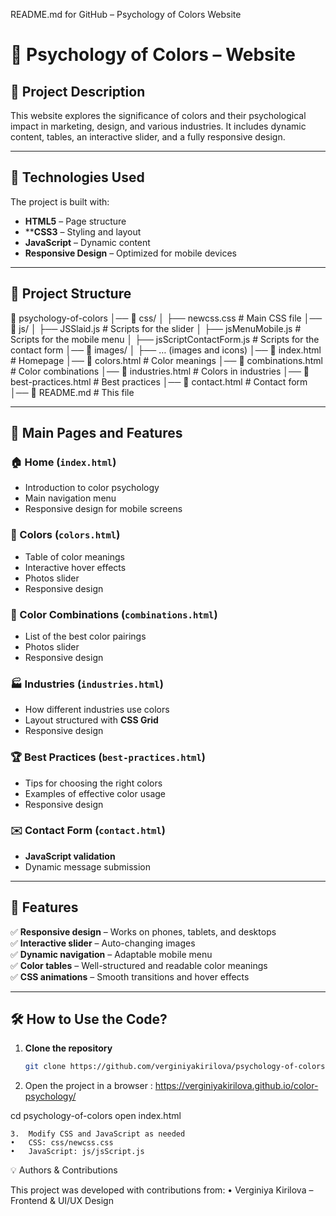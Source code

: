 README.md for GitHub – Psychology of Colors Website

# 🎨 Psychology of Colors – Website

## 📌 Project Description
This website explores the significance of colors and their psychological impact in marketing, design, and various industries. 
It includes dynamic content, tables, an interactive slider, and a fully responsive design.

---

## 🚀 Technologies Used
The project is built with:
- **HTML5** – Page structure
- ****CSS3** – Styling and layout
- **JavaScript** – Dynamic content
- **Responsive Design** – Optimized for mobile devices

---

## 📂 Project Structure

📂 psychology-of-colors
│── 📂 css/
│   ├── newcss.css         # Main CSS file
│── 📂 js/
│   ├── JSSlaid.js         # Scripts for the slider
│   ├── jsMenuMobile.js    # Scripts for the mobile menu
│   ├── jsScriptContactForm.js  # Scripts for the contact form
│── 📂 images/
│   ├── … (images and icons)
│── 📜 index.html           # Homepage
│── 📜 colors.html          # Color meanings
│── 📜 combinations.html    # Color combinations
│── 📜 industries.html      # Colors in industries
│── 📜 best-practices.html  # Best practices
│── 📜 contact.html         # Contact form
│── 📜 README.md            # This file

---

## 🎨 Main Pages and Features

### 🏠 Home (`index.html`)
- Introduction to color psychology
- Main navigation menu
- Responsive design for mobile screens

### 🎨 Colors (`colors.html`)
- Table of color meanings
- Interactive hover effects
- Photos slider
- Responsive design

### 🔗 Color Combinations (`combinations.html`)
- List of the best color pairings
- Photos slider
- Responsive design

### 🏭 Industries (`industries.html`)
- How different industries use colors
- Layout structured with **CSS Grid**
- Responsive design

### 🏆 Best Practices (`best-practices.html`)
- Tips for choosing the right colors
- Examples of effective color usage
- Responsive design

### ✉️ Contact Form (`contact.html`)
- **JavaScript validation**
- Dynamic message submission

---

## 🎯 Features

✅ **Responsive design** – Works on phones, tablets, and desktops  
✅ **Interactive slider** – Auto-changing images  
✅ **Dynamic navigation** – Adaptable mobile menu  
✅ **Color tables** – Well-structured and readable color meanings  
✅ **CSS animations** – Smooth transitions and hover effects  

---

## 🛠️ How to Use the Code?

1. **Clone the repository**
   ```sh
   git clone https://github.com/verginiyakirilova/psychology-of-colors.git

2. Open the project in a browser : https://verginiyakirilova.github.io/color-psychology/

cd psychology-of-colors
open index.html


	3.	Modify CSS and JavaScript as needed
	•	CSS: css/newcss.css
	•	JavaScript: js/jsScript.js


💡 Authors & Contributions

This project was developed with contributions from:
	•	Verginiya Kirilova – Frontend & UI/UX Design

